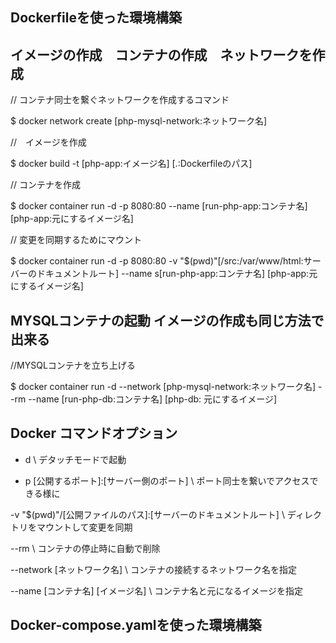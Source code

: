 
## Dockerfileを使った環境構築

## イメージの作成　コンテナの作成　ネットワークを作成

// コンテナ同士を繋ぐネットワークを作成するコマンド

$ docker network create [php-mysql-network:ネットワーク名]

//　イメージを作成

$ docker build -t [php-app:イメージ名] [.:Dockerfileのパス]

// コンテナを作成

$ docker container run -d -p 8080:80 --name [run-php-app:コンテナ名] [php-app:元にするイメージ名]

// 変更を同期するためにマウント

$ docker container run -d -p 8080:80 -v "$(pwd)"[/src:/var/www/html:サーバーのドキュメントルート] --name s[run-php-app:コンテナ名] [php-app:元にするイメージ名]

## MYSQLコンテナの起動 イメージの作成も同じ方法で出来る


//MYSQLコンテナを立ち上げる

$ docker container run -d --network [php-mysql-network:ネットワーク名] --rm --name [run-php-db:コンテナ名] [php-db: 元にするイメージ]


## Docker コマンドオプション


 - d \ デタッチモードで起動

 - p [公開するポート]:[サーバー側のポート] \ ポート同士を繋いでアクセスできる様に

 -v "$(pwd)"/[公開ファイルのパス]:[サーバーのドキュメントルート] \ ディレクトリをマウントして変更を同期

 --rm \ コンテナの停止時に自動で削除

 --network [ネットワーク名] \ コンテナの接続するネットワーク名を指定

 --name [コンテナ名] [イメージ名] \ コンテナ名と元になるイメージを指定


## Docker-compose.yamlを使った環境構築